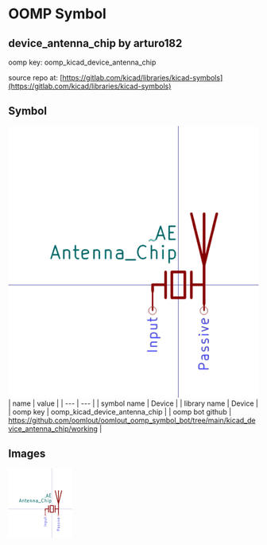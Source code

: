 # OOMP Symbol  
## device_antenna_chip  by arturo182  
  
oomp key: oomp_kicad_device_antenna_chip  
  
source repo at: [https://gitlab.com/kicad/libraries/kicad-symbols](https://gitlab.com/kicad/libraries/kicad-symbols)  
## Symbol  
  
[![working.png](working_600.png)](working.png)  
| name | value | 
| --- | --- | 
| symbol name | Device | 
| library name | Device | 
| oomp key | oomp_kicad_device_antenna_chip | 
| oomp bot github | https://github.com/oomlout/oomlout_oomp_symbol_bot/tree/main/kicad_device_antenna_chip/working | 
## Images  
  
[![working.png](working_140.png)](working.png)  
